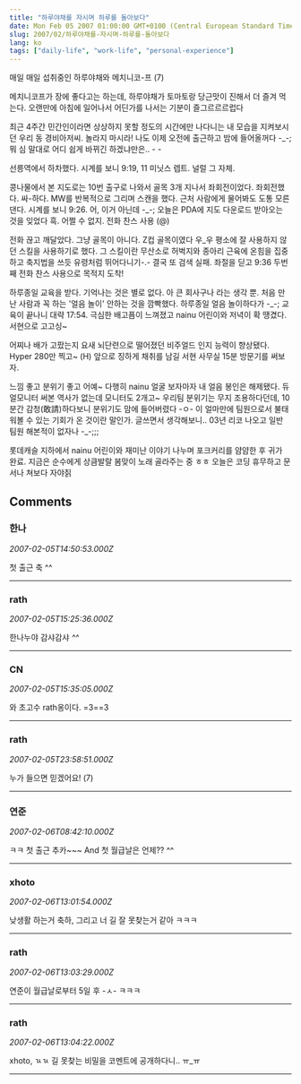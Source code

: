 ```yaml
---
title: "하루야채를 자시며 하루를 돌아보다"
date: Mon Feb 05 2007 01:00:00 GMT+0100 (Central European Standard Time)
slug: 2007/02/하루야채를-자시며-하루를-돌아보다
lang: ko
tags: ["daily-life", "work-life", "personal-experience"]
---
```


매일 매일 섭취중인 하루야채와 메치니코-프 (7)

메치니코프가 장에 좋다고는 하는데, 하루야채가 토마토랑 당근맛이 진해서 더 즐겨 먹는다.
오랜만에 아침에 일어나서 어딘가를 나서는 기분이 즐그르르르럽다

최근 4주간 민간인이라면 상상하지 못할 정도의 시간에만 나다니는 내 모습을 지켜보시던 우리 동 경비아저씨. 놀라지 마시라! 나도 이제 오전에 출근하고 밤에 들어올꺼다 -_-;
뭐 심 말대로 어디 쉽게 바뀌긴 하겠냐만은.. - -

선릉역에서 하차했다. 시계를 보니 9:19, 11 미닛스 렙트. 널럴 그 자체.

콩나물에서 본 지도로는 10번 출구로 나와서 골목 3개 지나서 좌회전이었다.
좌회전했다. 싸-하다. MW를 반복적으로 그리며 스캔을 했다. 근처 사람에게 물어봐도 도통 모른댄다.
시계를 보니 9:26. 어, 이거 아닌데 -_-; 오늘은 PDA에 지도 다운로드 받아오는 것을 잊었다 흑.
어쩔 수 없지. 전화 찬스 사용 (@)

전화 끊고 깨달았다. 그냥 골목이 아니다. Z컵 골목이였다 우_우
평소에 잘 사용하지 않던 스킬을 사용하기로 했다. 그 스킬이란
무산소로 허벅지와 종아리 근육에 온힘을 집중하고 축지법을 쓰듯 유령처럼 뛰어다니기-.-
결국 또 검색 실패. 좌절을 딛고 9:36 두번째 전화 찬스 사용으로 목적지 도착!

하루종일 교육을 받다. 기억나는 것은 별로 없다. 아 큰 회사구나 라는 생각 뿐.
처음 만난 사람과 꼭 하는 '얼음 놀이' 안하는 것을 깜빡했다. 하루종일 얼음 놀이하다가 -_-;
교육이 끝나니 대략 17:54. 극심한 배고픔이 느껴졌고 nainu 어린이와 저녁이 확 땡겼다.
서현으로 고고싱~

어찌나 배가 고팠는지 요새 뇌단련으로 떨어졌던 비주얼드 인지 능력이 향상됐다. Hyper 280만 찍고~ (H)
앞으로 징하게 채취를 남길 서현 사무실 15분 방문기를 써보자. 

느낌 좋고 분위기 좋고 어예~ 다행히 nainu 얼굴 보자마자 내 얼음 봉인은 해제됐다.
듀얼모니터 써본 역사가 없는데 모니터도 2개고~ 우리팀 분위기는 무지 조용하다던데,
10분간 감청(敢請)하다보니 분위기도 맘에 들어버렸다 -ㅇ- 이 얼마만에 팀원으로서 불태워볼 수 있는 기회가 온 것이란 말인가. 글쓰면서 생각해보니.. 03년 리코 나오고 일반 팀원 해본적이 없자나 -_-;;;

롯데캐슬 지하에서 nainu 어린이와 재미난 이야기 나누며 포크커리를 얌얌한 후 귀가 완료.
지금은 순수에게 상큼발랄 봄맞이 노래 골라주는 중 ㅎㅎ 오늘은 코딩 휴무하고 문서나 쳐보다 자야짉

## Comments

### 한나
*2007-02-05T14:50:53.000Z*

첫 출근 축 ^^

---

### rath
*2007-02-05T15:25:36.000Z*

한나누야 감샤감샤 *^^*

---

### CN
*2007-02-05T15:35:05.000Z*

와 초고수 rath옹이다. =3==3

---

### rath
*2007-02-05T23:58:51.000Z*

누가 들으면 믿겠어요! (7)

---

### 연준
*2007-02-06T08:42:10.000Z*

ㅋㅋ 첫 출근 추카~~~ And 첫 월급날은 언제?? ^^

---

### xhoto
*2007-02-06T13:01:54.000Z*

낮생활 하는거 축하, 그리고 너 길 잘 못찾는거 같아 ㅋㅋㅋ

---

### rath
*2007-02-06T13:03:29.000Z*

연준이 월급날로부터 5일 후 -ㅅ- ㅋㅋㅋ

---

### rath
*2007-02-06T13:04:22.000Z*

xhoto, ㄳㄳ 길 못찾는 비밀을 코멘트에 공개하다니.. ㅠ_ㅠ

---

